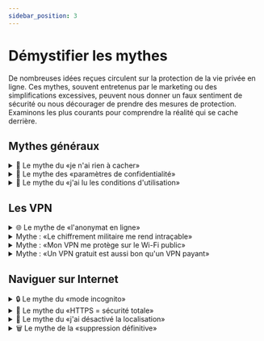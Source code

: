 ```yaml
---
sidebar_position: 3
---
```


# Démystifier les mythes

De nombreuses idées reçues circulent sur la protection de la vie privée en ligne. Ces mythes, souvent entretenus par le marketing ou des simplifications excessives, peuvent nous donner un faux sentiment de sécurité ou nous décourager de prendre des mesures de protection. Examinons les plus courants pour comprendre la réalité qui se cache derrière.

## Mythes généraux

<details>
<summary>🤔 Le mythe du «je n'ai rien à cacher»</summary>

La protection de la vie privée n'est pas une question de dissimulation d'activités illégales. C'est une question de contrôle sur vos informations personnelles et de liberté de choix. Accepteriez-vous d'installer des caméras dans votre maison sous prétexte que vous ne faites rien d'illégal ? La vie privée protège votre autonomie, votre dignité et votre liberté d'être vous-même sans surveillance constante.

[Source](https://medium.com/@1kg/ive-got-nothing-to-hide-and-other-misunderstandings-of-privacy-b7ae8bf26603)

</details>

<details>
<summary>🤖 Le mythe des «paramètres de confidentialité»</summary>

Les paramètres de confidentialité des réseaux sociaux ne protègent pas vos données de la plateforme elle-même. Ils contrôlent uniquement ce que les autres utilisateurs peuvent voir. La plateforme continue de collecter et d'analyser toutes vos interactions pour son propre usage.

</details>

<details>
<summary>📄 Le mythe du «j'ai lu les conditions d'utilisation»</summary>

Même si vous lisez attentivement les conditions d'utilisation (ce que presque personne ne fait), elles peuvent changer à tout moment. De plus, elles ne couvrent souvent pas toutes les manières dont vos données peuvent être utilisées, partagées ou analysées. Le consentement donné aujourd'hui peut avoir des implications imprévues demain.

[Source](https://tosdr.org/en)

</details>

## Les VPN

<details>
<summary>🌐 Le mythe de «l'anonymat en ligne»</summary>

L'anonymat total en ligne est un mythe. Votre façon de taper, les sites que vous visitez, votre appareil, votre navigateur : tout cela crée une empreinte numérique unique. Même sans vous connecter, les sites peuvent souvent vous reconnaître grâce à ces «empreintes digitales» techniques.

[Source](https://support.torproject.org/faq/staying-anonymous/)

</details>

<details>
<summary>Mythe : «Le chiffrement militaire me rend intraçable»</summary>

- Le terme «chiffrement militaire» est du marketing : tous les VPNs utilisent les mêmes standards de chiffrement que votre navigation HTTPS habituelle
- Le chiffrement protège vos données en transit, mais n'empêche pas le traçage par d'autres moyens
- Les sites web peuvent toujours vous identifier par de nombreuses autres méthodes
</details>

<details>
<summary>Mythe : «Mon VPN me protège sur le Wi-Fi public»</summary>

- La plupart des sites sensibles (banques, email) utilisent déjà HTTPS
- Un VPN n'ajoute qu'une protection limitée sur un réseau non sécurisé
- Les attaques modernes ciblent plutôt le phishing que l'interception de trafic
</details>

<details>
<summary>Mythe : «Un VPN gratuit est aussi bon qu'un VPN payant»</summary>

- Les VPNs gratuits doivent financer leur infrastructure d'une manière ou d'une autre
- Beaucoup revendent vos données de navigation ou injectent leurs propres publicités
- Certains VPNs gratuits ont été pris en train d'installer des logiciels malveillants
</details>

## Naviguer sur Internet

<details>
<summary>🔒 Le mythe du «mode incognito»</summary>

Le mode incognito de votre navigateur n'est pas un bouclier d'invisibilité. Il empêche simplement votre navigateur de sauvegarder localement votre historique et vos cookies. Votre fournisseur d'accès internet, votre employeur, et les sites web que vous visitez peuvent toujours voir votre activité. C'est comme porter un masque dans un magasin équipé de caméras : les autres clients ne vous reconnaissent pas, mais le propriétaire sait que vous êtes là.

</details>

<details>
<summary>🔐 Le mythe du «HTTPS = sécurité totale»</summary>

Le cadenas HTTPS dans votre navigateur signifie que la connexion est chiffrée, mais pas que le site est légitime ou sûr. Un site malveillant peut parfaitement utiliser HTTPS. C'est comme avoir une conversation privée avec quelqu'un : le fait que personne ne puisse écouter ne garantit pas que votre interlocuteur est digne de confiance.

</details>

<details>
<summary>📱 Le mythe du «j'ai désactivé la localisation»</summary>

Désactiver le GPS ne suffit pas à masquer votre position. Les réseaux Wi-Fi environnants, les antennes cellulaires, votre adresse IP, et même la pression atmosphérique mesurée par votre téléphone peuvent révéler votre localisation. Les applications peuvent aussi accéder aux métadonnées de vos photos pour savoir où vous étiez.

</details>

<details>
<summary>🗑️ Le mythe de la «suppression définitive»</summary>

Supprimer un fichier ou un post sur les réseaux sociaux ne garantit pas sa disparition. Les données peuvent être sauvegardées, archivées, ou déjà partagées ailleurs. C'est comme essayer de reprendre une histoire que vous avez racontée : une fois partagée, elle échappe à votre contrôle.

</details>
